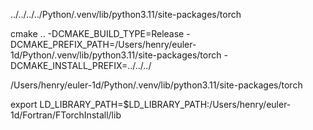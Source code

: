 ../../../../Python/.venv/lib/python3.11/site-packages/torch

cmake .. -DCMAKE_BUILD_TYPE=Release -DCMAKE_PREFIX_PATH=/Users/henry/euler-1d/Python/.venv/lib/python3.11/site-packages/torch -DCMAKE_INSTALL_PREFIX=../../../

/Users/henry/euler-1d/Python/.venv/lib/python3.11/site-packages/torch

export LD_LIBRARY_PATH=$LD_LIBRARY_PATH:/Users/henry/euler-1d/Fortran/FTorchInstall/lib
